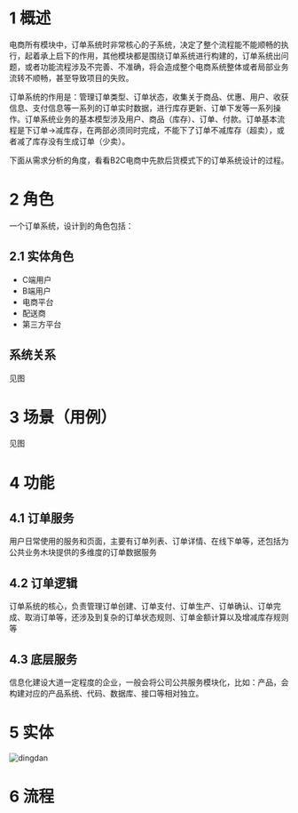 # 1 概述
电商所有模块中，订单系统时非常核心的子系统，决定了整个流程能不能顺畅的执行，起着承上启下的作用，其他模块都是围绕订单系统进行构建的，订单系统出问题，或者功能流程涉及不完善、不准确，将会造成整个电商系统整体或者局部业务流转不顺畅，甚至导致项目的失败。

订单系统的作用是：管理订单类型、订单状态，收集关于商品、优惠、用户、收获信息、支付信息等一系列的订单实时数据，进行库存更新、订单下发等一系列操作。订单系统业务的基本模型涉及用户、商品（库存）、订单、付款。订单基本流程是下订单->减库存，在两部必须同时完成，不能下了订单不减库存（超卖），或者减了库存没有生成订单（少卖）。

下面从需求分析的角度，看看B2C电商中先款后货模式下的订单系统设计的过程。



# 2 角色
一个订单系统，设计到的角色包括：

## 2.1 实体角色
- C端用户
- B端用户
- 电商平台
- 配送商
- 第三方平台

## 系统关系
见图



# 3 场景（用例）

见图

# 4 功能

## 4.1 订单服务
用户日常使用的服务和页面，主要有订单列表、订单详情、在线下单等，还包括为公共业务木块提供的多维度的订单数据服务

## 4.2 订单逻辑
订单系统的核心，负责管理订单创建、订单支付、订单生产、订单确认、订单完成、取消订单等，还涉及到复杂的订单状态规则、订单金额计算以及增减库存规则等

## 4.3 底层服务
信息化建设大道一定程度的企业，一般会将公司公共服务模块化，比如：产品，会构建对应的产品系统、代码、数据库、接口等相对独立。


# 5 实体

![dingdan](订单.png)

# 6 流程
